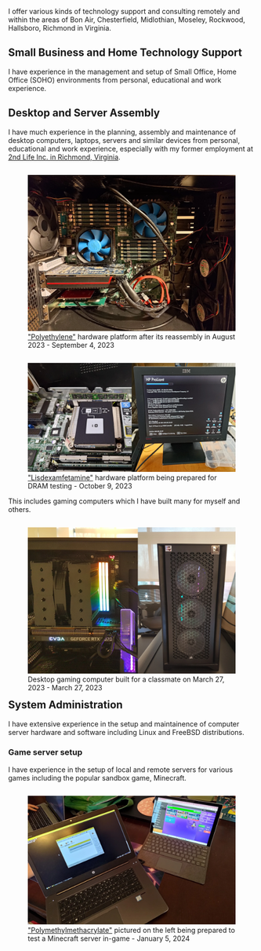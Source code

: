 I offer various kinds of technology support and consulting remotely and within the areas of Bon Air, Chesterfield, Midlothian, Moseley, Rockwood, Hallsboro, Richmond in Virginia.

## Small Business and Home Technology Support
I have experience in the management and setup of Small Office, Home Office (SOHO) environments from personal, educational and work experience.

## Desktop and Server Assembly

I have much experience in the planning, assembly and maintenance of desktop computers, laptops, servers and similar devices from personal, educational and work experience, especially with my former employment at [2nd Life Inc. in Richmond, Virginia](https://2ndlifeinc.com/).

<figure style="float: left">
    <img src="/static/projects/polyethylene_sep42023.webp">
    <figcaption><a href="../../projects/pc_pe/">"Polyethylene"</a> hardware platform after its reassembly in August 2023 - September 4, 2023</figcaption>
</figure>

<figure style="float: left">
    <img src="/static/projects/ldx_testing_oct92023.webp">
    <figcaption><a href="../../projects/srv_amp/">"Lisdexamfetamine"</a> hardware platform being prepared for DRAM testing - October 9, 2023</figcaption>
</figure>

This includes gaming computers which I have built many for myself and others.

<figure style="float: left">
    <img src="/static/services/kingtux_pc_mar272023.webp">
    <figcaption>Desktop gaming computer built for a classmate on March 27, 2023 - March 27, 2023</figcaption>
</figure>

## System Administration
I have extensive experience in the setup and maintainence of computer server hardware and software including Linux and FreeBSD distributions.

### Game server setup
I have experience in the setup of local and remote servers for various games including the popular sandbox game, Minecraft.

<figure style="float: left">
    <img src="/static/services/jan52024_mc.webp">
    <figcaption><a href="../../projects/pc_pmma/">"Polymethylmethacrylate"</a> pictured on the left being prepared to test a Minecraft server in-game - January 5, 2024</figcaption>
</figure>